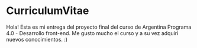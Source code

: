 # CurriculumVitae
Hola! Esta es mi entrega del proyecto final del curso de Argentina Programa 4.0 - Desarrollo front-end. Me gusto mucho el curso y a su vez adquiri nuevos conocimientos.
:)
